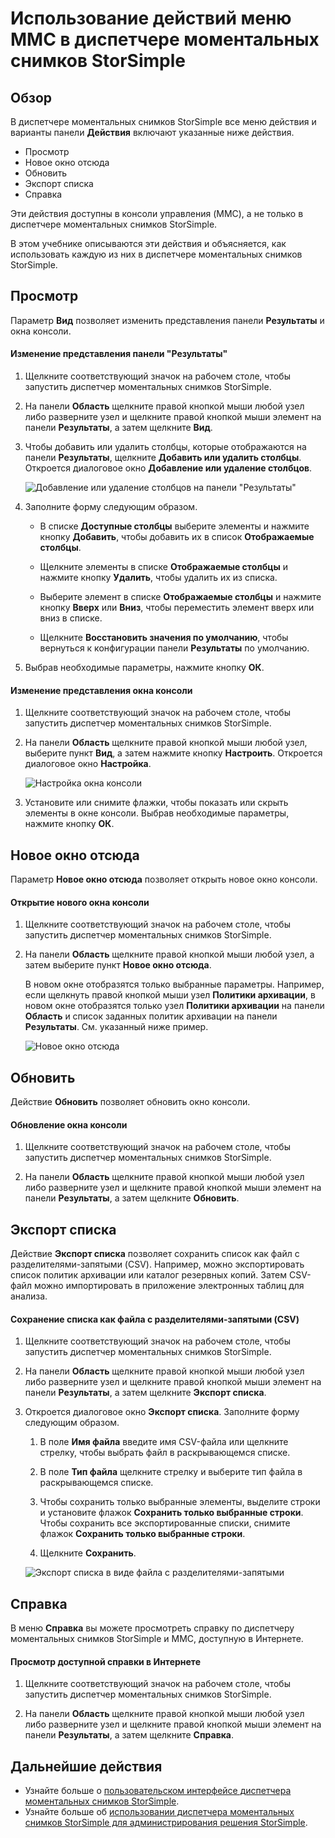 <properties 
   pageTitle="Меню действий ММС в диспетчере моментальных снимков StorSimple | Microsoft Azure"
   description="Узнайте, как использовать стандартные действия меню консоли управления (MMC) в диспетчере моментальных снимков StorSimple."
   services="storsimple"
   documentationCenter="NA"
   authors="SharS"
   manager="carolz"
   editor="" />
<tags 
   ms.service="storsimple"
   ms.devlang="NA"
   ms.topic="article"
   ms.tgt_pltfrm="NA"
   ms.workload="TBD"
   ms.date="09/15/2015"
   ms.author="v-sharos" />

# Использование действий меню MMC в диспетчере моментальных снимков StorSimple

## Обзор

В диспетчере моментальных снимков StorSimple все меню действия и варианты панели **Действия** включают указанные ниже действия.

- Просмотр
- Новое окно отсюда 
- Обновить 
- Экспорт списка 
- Справка 

Эти действия доступны в консоли управления (MMC), а не только в диспетчере моментальных снимков StorSimple.

В этом учебнике описываются эти действия и объясняется, как использовать каждую из них в диспетчере моментальных снимков StorSimple.

## Просмотр

Параметр **Вид** позволяет изменить представления панели **Результаты** и окна консоли.

#### Изменение представления панели "Результаты"

1. Щелкните соответствующий значок на рабочем столе, чтобы запустить диспетчер моментальных снимков StorSimple.

2. На панели **Область** щелкните правой кнопкой мыши любой узел либо разверните узел и щелкните правой кнопкой мыши элемент на панели **Результаты**, а затем щелкните **Вид**.

3. Чтобы добавить или удалить столбцы, которые отображаются на панели **Результаты**, щелкните **Добавить или удалить столбцы**. Откроется диалоговое окно **Добавление или удаление столбцов**.

    ![Добавление или удаление столбцов на панели "Результаты"](./media/storsimple-snapshot-manager-mmc-menu/HCS_SSM_Add_remove_columns.png)

4. Заполните форму следующим образом.

    - В списке **Доступные столбцы** выберите элементы и нажмите кнопку **Добавить**, чтобы добавить их в список **Отображаемые столбцы**. 

    - Щелкните элементы в списке **Отображаемые столбцы** и нажмите кнопку **Удалить**, чтобы удалить их из списка.

    - Выберите элемент в списке **Отображаемые столбцы** и нажмите кнопку **Вверх** или **Вниз**, чтобы переместить элемент вверх или вниз в списке.

    - Щелкните **Восстановить значения по умолчанию**, чтобы вернуться к конфигурации панели **Результаты** по умолчанию.

5. Выбрав необходимые параметры, нажмите кнопку **ОК**.

#### Изменение представления окна консоли

1. Щелкните соответствующий значок на рабочем столе, чтобы запустить диспетчер моментальных снимков StorSimple.

2. На панели **Область** щелкните правой кнопкой мыши любой узел, выберите пункт **Вид**, а затем нажмите кнопку **Настроить**. Откроется диалоговое окно **Настройка**.

    ![Настройка окна консоли](./media/storsimple-snapshot-manager-mmc-menu/HCS_SSM_Customize.png)

3. Установите или снимите флажки, чтобы показать или скрыть элементы в окне консоли. Выбрав необходимые параметры, нажмите кнопку **ОК**.

## Новое окно отсюда

Параметр **Новое окно отсюда** позволяет открыть новое окно консоли.

#### Открытие нового окна консоли

1. Щелкните соответствующий значок на рабочем столе, чтобы запустить диспетчер моментальных снимков StorSimple.

2. На панели **Область** щелкните правой кнопкой мыши любой узел, а затем выберите пункт **Новое окно отсюда**.

    В новом окне отобразятся только выбранные параметры. Например, если щелкнуть правой кнопкой мыши узел **Политики архивации**, в новом окне отобразятся только узел **Политики архивации** на панели **Область** и список заданных политик архивации на панели **Результаты**. См. указанный ниже пример.

    ![Новое окно отсюда](./media/storsimple-snapshot-manager-mmc-menu/HCS_SSM_NewWindow.png)
 
## Обновить

Действие **Обновить** позволяет обновить окно консоли.

#### Обновление окна консоли

1. Щелкните соответствующий значок на рабочем столе, чтобы запустить диспетчер моментальных снимков StorSimple.

2. На панели **Область** щелкните правой кнопкой мыши любой узел либо разверните узел и щелкните правой кнопкой мыши элемент на панели **Результаты**, а затем щелкните **Обновить**.

## Экспорт списка

Действие **Экспорт списка** позволяет сохранить список как файл с разделителями-запятыми (CSV). Например, можно экспортировать список политик архивации или каталог резервных копий. Затем CSV-файл можно импортировать в приложение электронных таблиц для анализа.

#### Сохранение списка как файла с разделителями-запятыми (CSV)

1. Щелкните соответствующий значок на рабочем столе, чтобы запустить диспетчер моментальных снимков StorSimple. 

2. На панели **Область** щелкните правой кнопкой мыши любой узел либо разверните узел и щелкните правой кнопкой мыши элемент на панели **Результаты**, а затем щелкните **Экспорт списка**.

3. Откроется диалоговое окно **Экспорт списка**. Заполните форму следующим образом.

    1. В поле **Имя файла** введите имя CSV-файла или щелкните стрелку, чтобы выбрать файл в раскрывающемся списке.

    2. В поле **Тип файла** щелкните стрелку и выберите тип файла в раскрывающемся списке.

    3. Чтобы сохранить только выбранные элементы, выделите строки и установите флажок **Сохранить только выбранные строки**. Чтобы сохранить все экспортированные списки, снимите флажок **Сохранить только выбранные строки**.

    4. Щелкните **Сохранить**.

    ![Экспорт списка в виде файла с разделителями-запятыми](./media/storsimple-snapshot-manager-mmc-menu/HCS_SSM_Export_List.png)
 
## Справка

В меню **Справка** вы можете просмотреть справку по диспетчеру моментальных снимков StorSimple и MMC, доступную в Интернете.

#### Просмотр доступной справки в Интернете

1. Щелкните соответствующий значок на рабочем столе, чтобы запустить диспетчер моментальных снимков StorSimple.

2. На панели **Область** щелкните правой кнопкой мыши любой узел либо разверните узел и щелкните правой кнопкой мыши элемент на панели **Результаты**, а затем щелкните **Справка**.

## Дальнейшие действия

- Узнайте больше о [пользовательском интерфейсе диспетчера моментальных снимков StorSimple](storsimple-use-snapshot-manager.md).
- Узнайте больше об [использовании диспетчера моментальных снимков StorSimple для администрирования решения StorSimple](storsimple-snapshot-manager-admin.md).

<!---HONumber=Sept15_HO3-->